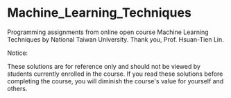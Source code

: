 # Machine_Learning_Techniques
Programming assignments from online open course Machine Learning Techniques by National Taiwan University.
Thank you, Prof. Hsuan-Tien Lin.

Notice: 

These solutions are for reference only and should not be viewed by students currently enrolled in the course. If you read these solutions before completing the course, you will diminish the course's value for yourself and others.

